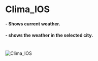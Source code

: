 # Clima_IOS

#### - Shows current weather.
#### - shows the weather in the selected city.


#
![Clima_IOS](https://github.com/StanislavSeryogin/Clima_IOS/assets/64367475/f7f924e6-e6ad-42a9-8e42-bc0eca353019)
